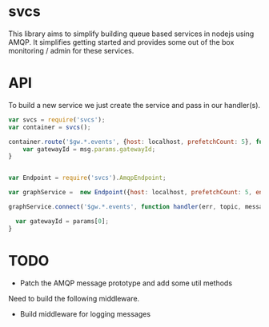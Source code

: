 # svcs

This library aims to simplify building queue based services in nodejs using AMQP.
It simplifies getting started and provides some out of the box monitoring / admin
for these services.

# API

To build a new service we just create the service and pass in our
handler(s).

```javascript
var svcs = require('svcs');
var container = svcs();

container.route('$gw.*.events', {host: localhost, prefetchCount: 5}, function handler(err, msg){
    var gatewayId = msg.params.gatewayId;
}

```

```javascript

var Endpoint = require('svcs').AmqpEndpoint;

var graphService =  new Endpoint({host: localhost, prefetchCount: 5, enableMultiAck: true});

graphService.connect('$gw.*.events', function handler(err, topic, message, params){

  var gatewayId = params[0];
}

```

# TODO

* Patch the AMQP message prototype and add some util methods

Need to build the following middleware.

* Build middleware for logging messages



